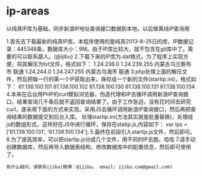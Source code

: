 ip-areas
========

以纯真IP库为基础，同步新浪IP地址查询接口数据到本地，以后做离线IP查询用

1.首先去下载最新的纯真IP库。本程序使用的是纯真2013-8-25日的库，IP数据记录：445348条，数据库大小：9M。由于IP库比较大，就不包含在git库中了。需要的可以联系鄙人。(@ijibu)
2.下载下来的IP库为.dat格式，为了程序上实现方便，将其解压为txt文件，格式如下：
    1.24.236.0      1.24.239.255    内蒙古乌兰察布市 联通
    1.24.244.0      1.24.247.255    内蒙古乌海市 联通
3.php处理上面的解压文件，然后把每一行的第一个IP获取出来，保存成一个新的文件(startip.ini)，格式如下：
    61.138.100.101
    61.138.100.102
    61.138.100.130
    61.138.100.131
    61.138.100.134
4.本来在后台用PHP的curl模拟浏览器，伪造代理和IP去循环调用新浪IP查询接口，结果查询几千条后就不返回查询结果了。由于工作急迫，没有花时间去研究curl，遂采用下面的方式来实现。采用JS去循环调用新浪IP查询接口，然后再把查询结果的数据提交到后台入库。
    处理startip.ini(方法其实就是批量替换)，处理成js的数组形式，这样好在JS中进行循环，保存在statip.js,内容如下：
    var ips = ['61.138.100.131', '61.138.100.134'];
5.最终在前段引入startip.js文件，然后即可。
6.为了提高效率，可以把startip.js分成几个文件，用不同的IP去跑。哈哈
7.请手动创建数据库，然后再导入数据表结构，修改数据库中的配置信息，然后即可使用了。

	有什么疑问，请联系ijibu(微博：@ijibu， email: ijibu.com@gmail.com)